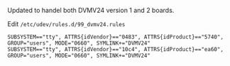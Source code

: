 Updated to handel both DVMV24 version 1 and 2 boards.

Edit `/etc/udev/rules.d/99_dvmv24.rules`

```
SUBSYSTEM=="tty", ATTRS{idVendor}=="0483", ATTRS{idProduct}=="5740", GROUP="users", MODE="0660", SYMLINK+="DVMV24"
SUBSYSTEM=="tty", ATTRS{idVendor}=="10c4", ATTRS{idProduct}=="ea60", GROUP="users", MODE="0660", SYMLINK+="DVMV24"
```
